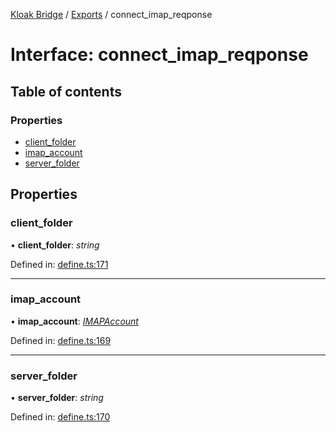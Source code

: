 [Kloak Bridge](../README.md) / [Exports](../modules.md) / connect_imap_reqponse

# Interface: connect\_imap\_reqponse

## Table of contents

### Properties

- [client\_folder](connect_imap_reqponse.md#client_folder)
- [imap\_account](connect_imap_reqponse.md#imap_account)
- [server\_folder](connect_imap_reqponse.md#server_folder)

## Properties

### client\_folder

• **client\_folder**: *string*

Defined in: [define.ts:171](https://github.com/CoNET-project/kloak-bridge/blob/dd2c22c/src/define.ts#L171)

___

### imap\_account

• **imap\_account**: [*IMAPAccount*](imapaccount.md)

Defined in: [define.ts:169](https://github.com/CoNET-project/kloak-bridge/blob/dd2c22c/src/define.ts#L169)

___

### server\_folder

• **server\_folder**: *string*

Defined in: [define.ts:170](https://github.com/CoNET-project/kloak-bridge/blob/dd2c22c/src/define.ts#L170)

